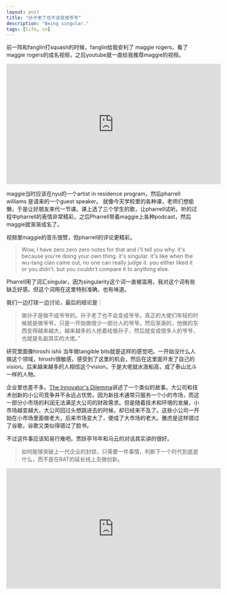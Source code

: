 ```yaml
---
layout: post
title: "孙子老了也不会变成爷爷"
description: "Being singular."
tags: [life, cn]
---
```


前一阵和fanglin打squash的时候，fanglin给我安利了 maggie rogers，看了maggie rogers的成名视频，之后youtube就一直给我推荐maggie的视频。

<iframe width="560" height="315" src="https://www.youtube.com/embed/TyimCGEkiUc?start=10" frameborder="0" allow="accelerometer; autoplay; encrypted-media; gyroscope; picture-in-picture" allowfullscreen></iframe>

maggie当时应该在nyu的一个artist in residence program，然后pharrell williams 是请来的一个guest speaker。 就像今天学校里的各种课，老师们想偷懒，于是让好朋友来代一节课。课上选了三个学生的歌，让pharrell试听。听的过程中pharrell的表情非常精彩，之后Pharrell带着maggie上各种podcast，然后maggie就渐渐成名了。

视频里maggie的音乐很赞，但pharrell的评论更精彩。
> Wow, I have zero zero zero notes for that and i'll tell you why. 
it's because you're doing your own thing. it's singular. it's like when the wu-tang clan came out, no one can really judge it. you either liked it or you didn't. but you couldn't compare it to anything else. 
 
Pharrell用了词汇singular，因为singularity这个词一直被滥用，我对这个词有些缺乏好感。但这个词用在这里特别准确，也有味道。

我们一边打球一边讨论，最后的结论是：
> 做孙子是做不成爷爷的。孙子老了也不会变成爷爷。真正的大佬们年轻的时候就是做爷爷，只是一开始做很少一部分人的爷爷。然后渐渐的，他做的东西变得越来越大，越来越多的人抢着给做孙子，然后就变成很多人的爷爷，也就是名副其实的大佬。”

研究里面像hiroshi ishii 当年做tangible bits就是这样的感觉吧。一开始没什么人做这个领域，hiroshi很敏感，感受到了这里的机会，然后在这里面开发了自己的vision。后来越来越多的人相信这个vision，于是大佬就水涨船高，成了泰山北斗一样的人物。

企业里也差不多。[The Innovator's Dilemma](https://www.amazon.com/Innovators-Dilemma-Technologies-Cause-Great/dp/1565114159)讲述了一个类似的故事。大公司和技术创新的小公司竞争并不永远占优势。因为新技术通常只服务一个小的市场，而这一部分小市场的利润无法满足大公司的财政需求。但是随着技术和环境的发展，小市场越变越大，大公司回过头想跳进去的时候，却已经来不及了。这些小公司一开始在小市场里面做老大，后来市场变大了，便成了大市场的老大。雅虎是这样错过了谷歌，谷歌又类似得错过了脸书。

不过这件事应该知易行难吧。贾跃亭16年和马云的对话其实讲的很好。

> 如何能够突破上一代企业的封锁，只需要一件事情，判断下一个时代到底是什么，而不是在BAT的延长线上去做创新。

<iframe width="560" height="315" src="https://www.youtube.com/embed/puotvYAkjQU?start=152" frameborder="0" allow="accelerometer; autoplay; encrypted-media; gyroscope; picture-in-picture" allowfullscreen></iframe>

